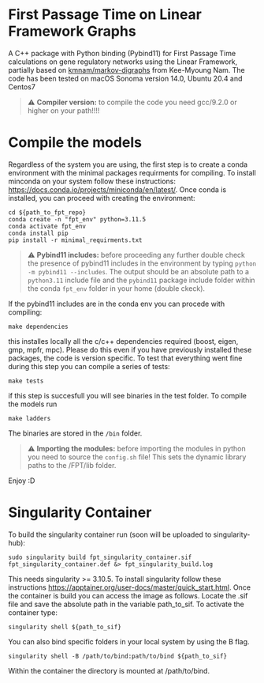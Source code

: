 # First Passage Time on Linear Framework Graphs

A C++ package with Python binding (Pybind11) for First Passage Time calculations on gene regulatory networks using the Linear Framework, partially based on [kmnam/markov-digraphs](https://github.com/kmnam/markov-digraphs.git) from Kee-Myoung Nam. The code has been tested on macOS Sonoma version 14.0, Ubuntu 20.4 and Centos7

> :warning: **Compiler version:** to compile the code you need gcc/9.2.0 or higher on your path!!!!


# Compile the models

Regardless of the system you are using, the first step is to create a conda environment with the minimal packages requirments for compiling. To install minconda on your system follow these instructions: https://docs.conda.io/projects/miniconda/en/latest/. Once conda is installed, you can proceed with creating the environment:
```
cd ${path_to_fpt_repo}
conda create -n "fpt_env" python=3.11.5
conda activate fpt_env
conda install pip
pip install -r minimal_requirments.txt
```
> :warning: **Pybind11 includes:** before proceeding any further double check the presence of pybind11 includes in the environment by typing ``` python -m pybind11 --includes ```. The output should be an absolute path to a ```python3.11``` include file and the ```pybind11``` package include folder within the conda ```fpt_env``` folder in your home (double ckeck).

If the pybind11 includes are in the conda env you can procede with compiling:
```
make dependencies
```
this installes locally all the c/c++ dependencies required (boost, eigen, gmp, mpfr, mpc). Please do this even if you have previously installed these packages, the code is version specific. To test that everything went fine during this step you can compile a series of tests: 
```
make tests
```
if this step is succesfull you will see binaries in the test folder. To compile the models run
```
make ladders 
```
The binaries are stored in the ```/bin``` folder. 

> :warning: **Importing the modules:** before importing the modules in python you need to source the ```config.sh``` file! This sets the dynamic library paths to the /FPT/lib folder. 

Enjoy :D

# Singularity Container

To build the singularity container run (soon will be uploaded to singularity-hub): 
```
sudo singularity build fpt_singularity_container.sif fpt_singularity_container.def &> fpt_singularity_build.log
```
This needs singularity >= 3.10.5. To install singularity follow these instructions https://apptainer.org/user-docs/master/quick_start.html. Once the container is build you can access the image as follows. Locate the .sif file and save the absolute path in the variable path_to_sif. To activate the container type: 

```
singularity shell ${path_to_sif}
```

You can also bind specific folders in your local system by using the B flag. 

```
singularity shell -B /path/to/bind:path/to/bind ${path_to_sif}
```

Within the container the directory is mounted at /path/to/bind. 
